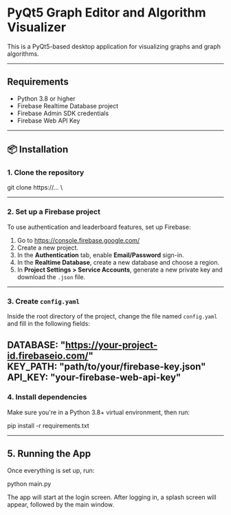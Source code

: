 # PyQt5 Graph Editor and Algorithm Visualizer

This is a PyQt5-based desktop application for visualizing graphs and graph algorithms.

---

## Requirements

- Python 3.8 or higher
- Firebase Realtime Database project
- Firebase Admin SDK credentials
- Firebase Web API Key

---

## 📦 Installation

### 1. Clone the repository

git clone https://... \

---

### 2. Set up a Firebase project

To use authentication and leaderboard features, set up Firebase:

1. Go to https://console.firebase.google.com/
2. Create a new project.
3. In the **Authentication** tab, enable **Email/Password** sign-in.
4. In the **Realtime Database**, create a new database and choose a region.
5. In **Project Settings > Service Accounts**, generate a new private key and download the `.json` file.

---

### 3. Create `config.yaml`

Inside the root directory of the project, change the file named `config.yaml` and fill in the following fields:

DATABASE: "https://your-project-id.firebaseio.com/" \
KEY_PATH: "path/to/your/firebase-key.json" \
API_KEY: "your-firebase-web-api-key"
---

### 4. Install dependencies

Make sure you're in a Python 3.8+ virtual environment, then run:

pip install -r requirements.txt

---

## 5. Running the App

Once everything is set up, run:

python main.py

The app will start at the login screen. After logging in, a splash screen will appear, followed by the main window.
